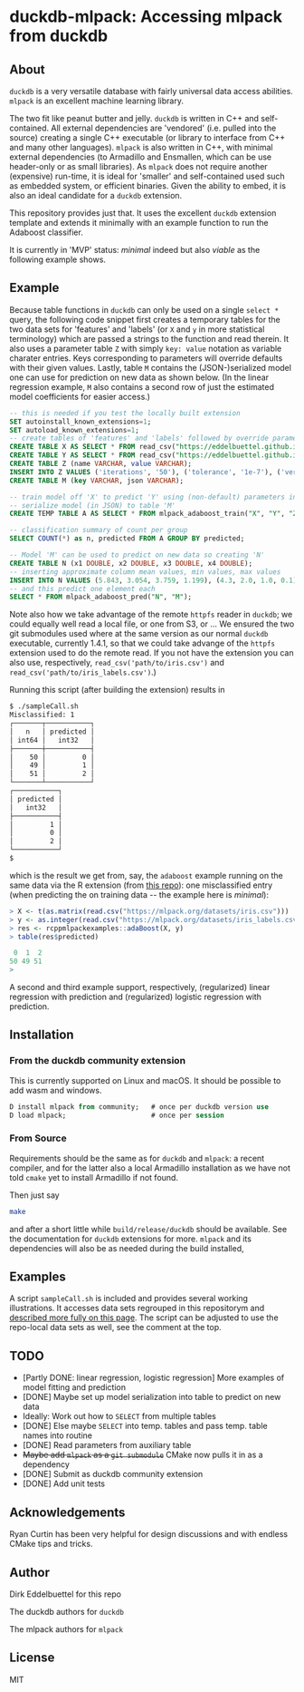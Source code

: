
# duckdb-mlpack: Accessing mlpack from duckdb

## About

`duckdb` is a very versatile database with fairly universal data access abilities.  `mlpack` is an
excellent machine learning library.

The two fit like peanut butter and jelly. `duckdb` is written in C++ and self-contained. All
external dependencies are 'vendored' (i.e. pulled into the source) creating a single C++ executable
(or library to interface from C++ and many other languages). `mlpack` is also written in C++, with
minimal external dependencies (to Armadillo and Ensmallen, which can be use header-only or as small
libraries).  As `mlpack` does not require another (expensive) run-time, it is ideal for 'smaller'
and self-contained used such as embedded system, or efficient binaries. Given the ability to embed,
it is also an ideal candidate for a `duckdb` extension.

This repository provides just that. It uses the excellent `duckdb` extension template and extends it
minimally with an example function to run the Adaboost classifier.

It is currently in 'MVP' status: _minimal_ indeed but also _viable_ as the following example shows.

## Example

Because table functions in `duckdb` can only be used on a single `select *` query, the following
code snippet first creates a temporary tables for the two data sets for 'features' and 'labels' (or
`X` and `y` in more statistical terminology) which are passed a strings to the function and read
therein.  It also uses a parameter table `Z` with simply `key: value` notation as variable charater
entries. Keys corresponding to parameters will override defaults with their given values. Lastly,
table `M` contains the (JSON-)serialized model one can use for prediction on new data as shown
below. (In the linear regression example, `M` also contains a second row of just the estimated model
coefficients for easier access.)


```sql
-- this is needed if you test the locally built extension
SET autoinstall_known_extensions=1;
SET autoload_known_extensions=1;
-- create tables of 'features' and 'labels' followed by override parameters and a model table
CREATE TABLE X AS SELECT * FROM read_csv("https://eddelbuettel.github.io/duckdb-mlpack/data/iris.csv");
CREATE TABLE Y AS SELECT * FROM read_csv("https://eddelbuettel.github.io/duckdb-mlpack/data/iris_labels.csv");
CREATE TABLE Z (name VARCHAR, value VARCHAR);
INSERT INTO Z VALUES ('iterations', '50'), ('tolerance', '1e-7'), ('verbose', 'true');
CREATE TABLE M (key VARCHAR, json VARCHAR);

-- train model off 'X' to predict 'Y' using (non-default) parameters in 'Z'
-- serialize model (in JSON) to table 'M'
CREATE TEMP TABLE A AS SELECT * FROM mlpack_adaboost_train("X", "Y", "Z", "M");

-- classification summary of count per group
SELECT COUNT(*) as n, predicted FROM A GROUP BY predicted;

-- Model 'M' can be used to predict on new data so creating 'N'
CREATE TABLE N (x1 DOUBLE, x2 DOUBLE, x3 DOUBLE, x4 DOUBLE);
-- inserting approximate column mean values, min values, max values
INSERT INTO N VALUES (5.843, 3.054, 3.759, 1.199), (4.3, 2.0, 1.0, 0.1), (7.9, 4.4, 6.9, 2.5);
-- and this predict one element each
SELECT * FROM mlpack_adaboost_pred("N", "M");
```

Note also how we take advantage of the remote `httpfs` reader in `duckdb`; we could equally well
read a local file, or one from S3, or ... We ensured the two git submodules used where at the same
version as our normal `duckdb` executable, currently 1.4.1, so that we could take advange of the
`httpfs` extension used to do the remote read. If you not have the extension you can also use,
respectively, `read_csv('path/to/iris.csv')` and `read_csv('path/to/iris_labels.csv')`.)

Running this script (after building the extension) results in 

```sh
$ ./sampleCall.sh 
Misclassified: 1
┌───────┬───────────┐
│   n   │ predicted │
│ int64 │   int32   │
├───────┼───────────┤
│    50 │         0 │
│    49 │         1 │
│    51 │         2 │
└───────┴───────────┘
┌───────────┐
│ predicted │
│   int32   │
├───────────┤
│         1 │
│         0 │
│         2 │
└───────────┘
$   
```

which is the result we get from, say, the `adaboost` example running on the same data via the R
extension (from [this repo](https://github.com/eddelbuettel/rcppmlpack-examples)): one misclassified
entry (when predicting the on training data -- the example here is _minimal_):

```r
> X <- t(as.matrix(read.csv("https://mlpack.org/datasets/iris.csv")))
> y <- as.integer(read.csv("https://mlpack.org/datasets/iris_labels.csv", header=FALSE)[,1]) - 1L
> res <- rcppmlpackexamples::adaBoost(X, y)
> table(res$predicted)

 0  1  2 
50 49 51 
>
```

A second and third example support, respectively, (regularized) linear regression with prediction
and (regularized) logistic regression with prediction.

## Installation

### From the duckdb community extension

This is currently supported on Linux and macOS. It should be possible to add wasm and windows.

```sql
D install mlpack from community;   # once per duckdb version use
D load mlpack;                     # once per session
```

### From Source

Requirements should be the same as for `duckdb` and `mlpack`: a recent compiler, and for the latter
also a local Armadillo installation as we have not told `cmake` yet to install Armadillo if not
found.

Then just say

```sh
make
```

and after a short little while `build/release/duckdb` should be available. See the documentation for
`duckdb` extensions for more. `mlpack` and its dependencies will also be as needed during the build
installed,

## Examples

A script `sampleCall.sh` is included and provides several working illustrations. It accesses data
sets regrouped in this repositorym and [described more fully on this
page](https://eddelbuettel.github.io/duckdb-mlpack/data/). The script can be adjusted to use the
repo-local data sets as well, see the comment at the top.

## TODO

- [Partly DONE: linear regression, logistic regression] More examples of model fitting and prediction
- [DONE] Maybe set up model serialization into table to predict on new data
- Ideally: Work out how to `SELECT` from multiple tables
- [DONE] Else maybe `SELECT` into temp. tables and pass temp. table names into routine
- [DONE] Read parameters from auxiliary table
- ~~Maybe add `mlpack` as a `git submodule`~~ CMake now pulls it in as a dependency 
- [DONE] Submit as duckdb community extension
- [DONE] Add unit tests

## Acknowledgements

Ryan Curtin has been very helpful for design discussions and with endless CMake tips and tricks.

## Author

Dirk Eddelbuettel for this repo

The duckdb authors for `duckdb`

The mlpack authors for `mlpack`

## License

MIT 

